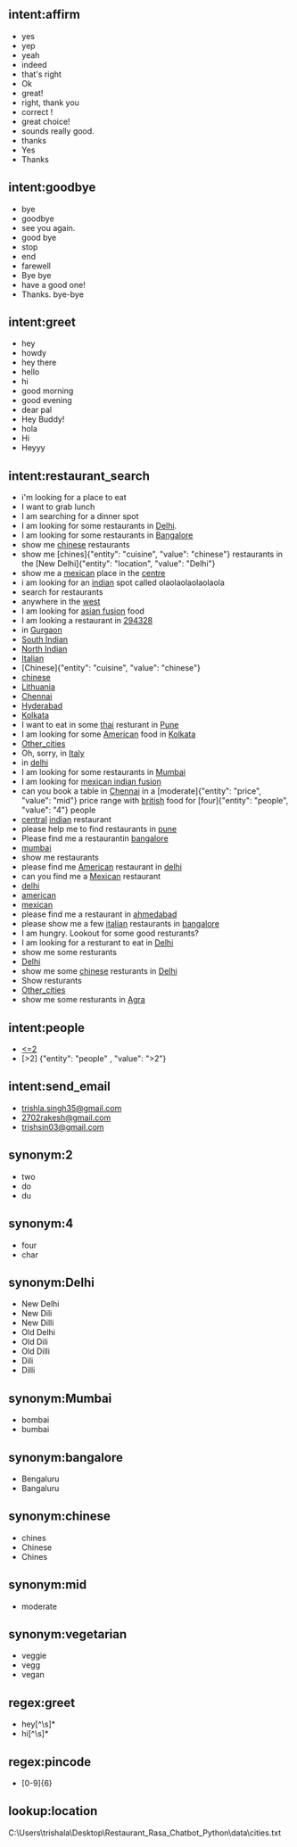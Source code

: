 ## intent:affirm
- yes
- yep
- yeah
- indeed
- that's right
- Ok
- great!
- right, thank you
- correct !
- great choice!
- sounds really good.
- thanks
- Yes
- Thanks

## intent:goodbye
- bye
- goodbye
- see you again.
- good bye
- stop
- end
- farewell
- Bye bye
- have a good one!
- Thanks. bye-bye

## intent:greet
- hey
- howdy
- hey there
- hello
- hi
- good morning
- good evening
- dear pal
- Hey Buddy!
- hola
- Hi
- Heyyy

## intent:restaurant_search
- i'm looking for a place to eat
- I want to grab lunch
- I am searching for a dinner spot
- I am looking for some restaurants in [Delhi](location).
- I am looking for some restaurants in [Bangalore](location)
- show me [chinese](cuisine) restaurants
- show me [chines]{"entity": "cuisine", "value": "chinese"} restaurants in the [New Delhi]{"entity": "location", "value": "Delhi"}
- show me a [mexican](cuisine) place in the [centre](location)
- i am looking for an [indian](cuisine) spot called olaolaolaolaolaola
- search for restaurants
- anywhere in the [west](location)
- I am looking for [asian fusion](cuisine) food
- I am looking a restaurant in [294328](location)
- in [Gurgaon](location)
- [South Indian](cuisine)
- [North Indian](cuisine)
- [Italian](cuisine)
- [Chinese]{"entity": "cuisine", "value": "chinese"}
- [chinese](cuisine)
- [Lithuania](location)
- [Chennai](location)
- [Hyderabad](location)
- [Kolkata](location)
- I want to eat in some [thai](cuisine) resturant in [Pune](location)
- I am looking for some [American](cuisine) food in [Kolkata](location)
- [Other_cities](location)
- Oh, sorry, in [Italy](location)
- in [delhi](location)
- I am looking for some restaurants in [Mumbai](location)
- I am looking for [mexican indian fusion](cuisine)
- can you book a table in [Chennai](location) in a [moderate]{"entity": "price", "value": "mid"} price range with [british](cuisine) food for [four]{"entity": "people", "value": "4"} people
- [central](location) [indian](cuisine) restaurant
- please help me to find restaurants in [pune](location)
- Please find me a restaurantin [bangalore](location)
- [mumbai](location)
- show me restaurants
- please find me [American](cuisine) restaurant in [delhi](location)
- can you find me a [Mexican](cuisine) restaurant
- [delhi](location)
- [american](cuisine)
- [mexican](cuisine)
- please find me a restaurant in [ahmedabad](location)
- please show me a few [italian](cuisine) restaurants in [bangalore](location)
- I am hungry. Lookout for some good resturants?
- I am looking for a resturant to eat in [Delhi](location)
- show me some resturants
- [Delhi](location)
- show me some [chinese](cuisine) resturants in [Delhi](location)
- Show resturants
- [Other_cities](location)
- show me some resturants in [Agra](location)

## intent:people
- [<=2](people)
- [>2] {"entity": "people" , "value": ">2"}


## intent:send_email
- [trishla.singh35@gmail.com](email)
- [2702rakesh@gmail.com](email)
- [trishsin03@gmail.com](email)

## synonym:2
- two
- do
- du

## synonym:4
- four
- char

## synonym:Delhi
- New Delhi
- New Dili
- New Dilli
- Old Delhi
- Old Dili
- Old Dilli
- Dili
- Dilli

## synonym:Mumbai
- bombai
- bumbai

## synonym:bangalore
- Bengaluru
- Bangaluru

## synonym:chinese
- chines
- Chinese
- Chines

## synonym:mid
- moderate

## synonym:vegetarian
- veggie
- vegg
- vegan

## regex:greet
- hey[^\s]*
- hi[^\s]*

## regex:pincode
- [0-9]{6}

## lookup:location
  C:\Users\trishala\Desktop\Restaurant_Rasa_Chatbot_Python\data\cities.txt
  


